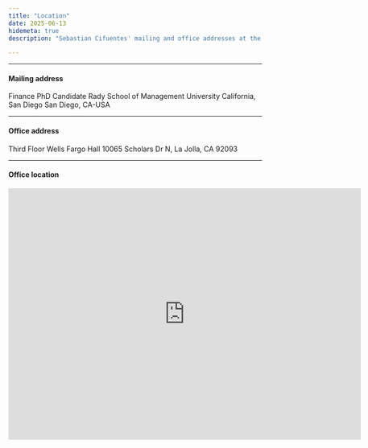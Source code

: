 ```yaml
---
title: "Location"
date: 2025-06-13
hidemeta: true
description: "Sebastian Cifuentes' mailing and office addresses at the Rady School of Management, UCSD."

---
```


---

#### Mailing address

Finance PhD Candidate 
Rady School of Management
University California, San Diego 
San Diego, CA-USA

---

#### Office address

Third Floor Wells Fargo Hall
10065 Scholars Dr N, La Jolla, CA 92093

---

#### Office location

<iframe src="https://www.google.com/maps/place/Rady+School+of+Management/data=!4m2!3m1!1s0x0:0x98cec3776211db57?sa=X&ved=1t:2428&ictx=111" 
width="700" height="500" style="border:0;" allowfullscreen="" loading="lazy"></iframe>


